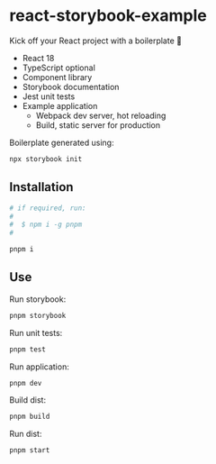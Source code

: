 # react-storybook-example

Kick off your React project with a boilerplate 🚀

- React 18
- TypeScript optional
- Component library
- Storybook documentation
- Jest unit tests
- Example application
  - Webpack dev server, hot reloading
  - Build, static server for production

Boilerplate generated using:

```bash
npx storybook init
```

## Installation

```bash
# if required, run:
#
#  $ npm i -g pnpm
#

pnpm i
```

## Use

Run storybook:

```bash
pnpm storybook
```

Run unit tests:

```bash
pnpm test
```

Run application:

```bash
pnpm dev
```

Build dist:

```bash
pnpm build
```

Run dist:

```bash
pnpm start
```
